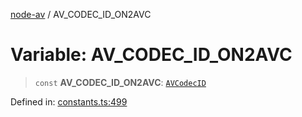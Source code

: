 [node-av](../globals.md) / AV\_CODEC\_ID\_ON2AVC

# Variable: AV\_CODEC\_ID\_ON2AVC

> `const` **AV\_CODEC\_ID\_ON2AVC**: [`AVCodecID`](../type-aliases/AVCodecID.md)

Defined in: [constants.ts:499](https://github.com/seydx/av/blob/f8631fc881b394300b1479f511d55cf1c370a87f/src/constants/constants.ts#L499)
